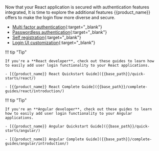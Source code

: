 

Now that your React application is secured with authentication features integrated, It is time to explore the additional features {{product_name}} offers to make the login flow more diverse and secure.

- [Multi factor authentication]({{base_path}}/guides/authentication/mfa/){:target="_blank"} 
- [Passwordless authentication]({{base_path}}/guides/authentication/passwordless-login/){:target="_blank"} 
- [Self registration]({{base_path}}/guides/user-accounts/configure-self-registration/){:target="_blank"} 
- [Login UI customization]({{base_path}}/guides/branding/){:target="_blank"} 


!!! tip "Tip"  
    
    If you're a **React developer**, check out these guides to learn how to easily add user login functionality to your React applications. 
    
    - [{{product_name}} React Quickstart Guide]({{base_path}}/quick-starts/react/)

    - [{{product_name}} React Complete Guide]({{base_path}}/complete-guides/react/introduction/)

!!! tip "Tip"  
    
    If you're an **Angular developer**, check out these guides to learn how to easily add user login functionality to your Angular applications. 
    
    - [{{product_name}} Angular Quickstart Guide]({{base_path}}/quick-starts/angular/)

    - [{{product_name}} Angular Complete Guide]({{base_path}}/complete-guides/angular/introduction/)
